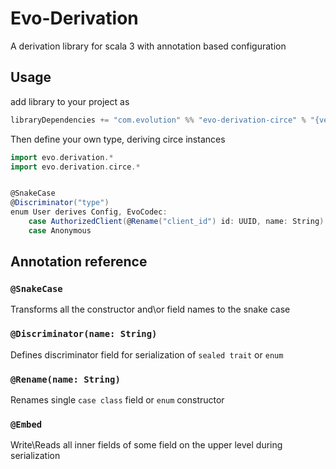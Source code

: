# Evo-Derivation

A derivation library for scala 3 with annotation based configuration

## Usage

add library to your project as 

```sbt
libraryDependencies += "com.evolution" %% "evo-derivation-circe" % "{version}"
```

Then define your own type, deriving circe instances


```scala
import evo.derivation.*
import evo.derivation.circe.*


@SnakeCase
@Discriminator("type")
enum User derives Config, EvoCodec:
    case AuthorizedClient(@Rename("client_id") id: UUID, name: String)
    case Anonymous
```


## Annotation reference

### `@SnakeCase`
 Transforms all the constructor and\or field names to the snake case

### `@Discriminator(name: String)`
 Defines discriminator field for serialization of `sealed trait` or `enum`

### `@Rename(name: String)`

 Renames single `case class` field or `enum` constructor

### `@Embed`
Write\Reads all inner fields of some field on the upper level during serialization
